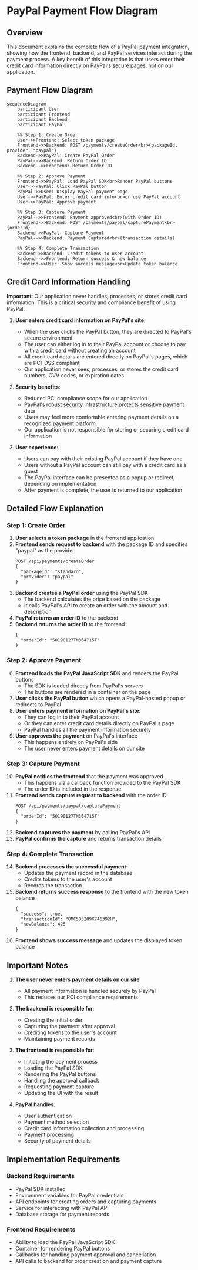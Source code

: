 # PayPal Payment Flow Diagram

## Overview

This document explains the complete flow of a PayPal payment integration, showing how the frontend, backend, and PayPal services interact during the payment process. A key benefit of this integration is that users enter their credit card information directly on PayPal's secure pages, not on our application.

## Payment Flow Diagram

```mermaid
sequenceDiagram
    participant User
    participant Frontend
    participant Backend
    participant PayPal

    %% Step 1: Create Order
    User->>Frontend: Select token package
    Frontend->>Backend: POST /payments/createOrder<br>{packageId, provider: "paypal"}
    Backend->>PayPal: Create PayPal Order
    PayPal-->>Backend: Return Order ID
    Backend-->>Frontend: Return Order ID
    
    %% Step 2: Approve Payment
    Frontend->>PayPal: Load PayPal SDK<br>Render PayPal buttons
    User->>PayPal: Click PayPal button
    PayPal->>User: Display PayPal payment page
    User->>PayPal: Enter credit card info<br>or use PayPal account
    User->>PayPal: Approve payment
    
    %% Step 3: Capture Payment
    PayPal-->>Frontend: Payment approved<br>(with Order ID)
    Frontend->>Backend: POST /payments/paypal/capturePayment<br>{orderId}
    Backend->>PayPal: Capture Payment
    PayPal-->>Backend: Payment Captured<br>(transaction details)
    
    %% Step 4: Complete Transaction
    Backend->>Backend: Credit tokens to user account
    Backend-->>Frontend: Return success & new balance
    Frontend->>User: Show success message<br>Update token balance
```

## Credit Card Information Handling

**Important**: Our application never handles, processes, or stores credit card information. This is a critical security and compliance benefit of using PayPal.

1. **User enters credit card information on PayPal's site**:
   - When the user clicks the PayPal button, they are directed to PayPal's secure environment
   - The user can either log in to their PayPal account or choose to pay with a credit card without creating an account
   - All credit card details are entered directly on PayPal's pages, which are PCI-DSS compliant
   - Our application never sees, processes, or stores the credit card numbers, CVV codes, or expiration dates

2. **Security benefits**:
   - Reduced PCI compliance scope for our application
   - PayPal's robust security infrastructure protects sensitive payment data
   - Users may feel more comfortable entering payment details on a recognized payment platform
   - Our application is not responsible for storing or securing credit card information

3. **User experience**:
   - Users can pay with their existing PayPal account if they have one
   - Users without a PayPal account can still pay with a credit card as a guest
   - The PayPal interface can be presented as a popup or redirect, depending on implementation
   - After payment is complete, the user is returned to our application

## Detailed Flow Explanation

### Step 1: Create Order

1. **User selects a token package** in the frontend application
2. **Frontend sends request to backend** with the package ID and specifies "paypal" as the provider
   ```
   POST /api/payments/createOrder
   {
     "packageId": "standard",
     "provider": "paypal"
   }
   ```
3. **Backend creates a PayPal order** using the PayPal SDK
   - The backend calculates the price based on the package
   - It calls PayPal's API to create an order with the amount and description
4. **PayPal returns an order ID** to the backend
5. **Backend returns the order ID** to the frontend
   ```
   {
     "orderId": "5O190127TN364715T"
   }
   ```

### Step 2: Approve Payment

6. **Frontend loads the PayPal JavaScript SDK** and renders the PayPal buttons
   - The SDK is loaded directly from PayPal's servers
   - The buttons are rendered in a container on the page
7. **User clicks the PayPal button** which opens a PayPal-hosted popup or redirects to PayPal
8. **User enters payment information on PayPal's site**:
   - They can log in to their PayPal account
   - Or they can enter credit card details directly on PayPal's page
   - PayPal handles all the payment information securely
9. **User approves the payment** on PayPal's interface
   - This happens entirely on PayPal's side
   - The user never enters payment details on our site

### Step 3: Capture Payment

10. **PayPal notifies the frontend** that the payment was approved
    - This happens via a callback function provided to the PayPal SDK
    - The order ID is included in the response
11. **Frontend sends capture request to backend** with the order ID
    ```
    POST /api/payments/paypal/capturePayment
    {
      "orderId": "5O190127TN364715T"
    }
    ```
12. **Backend captures the payment** by calling PayPal's API
13. **PayPal confirms the capture** and returns transaction details

### Step 4: Complete Transaction

14. **Backend processes the successful payment**:
    - Updates the payment record in the database
    - Credits tokens to the user's account
    - Records the transaction
15. **Backend returns success response** to the frontend with the new token balance
    ```
    {
      "success": true,
      "transactionId": "8MC585209K746392H",
      "newBalance": 425
    }
    ```
16. **Frontend shows success message** and updates the displayed token balance

## Important Notes

1. **The user never enters payment details on our site**
   - All payment information is handled securely by PayPal
   - This reduces our PCI compliance requirements

2. **The backend is responsible for**:
   - Creating the initial order
   - Capturing the payment after approval
   - Crediting tokens to the user's account
   - Maintaining payment records

3. **The frontend is responsible for**:
   - Initiating the payment process
   - Loading the PayPal SDK
   - Rendering the PayPal buttons
   - Handling the approval callback
   - Requesting payment capture
   - Updating the UI with the result

4. **PayPal handles**:
   - User authentication
   - Payment method selection
   - Credit card information collection and processing
   - Payment processing
   - Security of payment details

## Implementation Requirements

### Backend Requirements

- PayPal SDK installed
- Environment variables for PayPal credentials
- API endpoints for creating orders and capturing payments
- Service for interacting with PayPal API
- Database storage for payment records

### Frontend Requirements

- Ability to load the PayPal JavaScript SDK
- Container for rendering PayPal buttons
- Callbacks for handling payment approval and cancellation
- API calls to backend for order creation and payment capture 